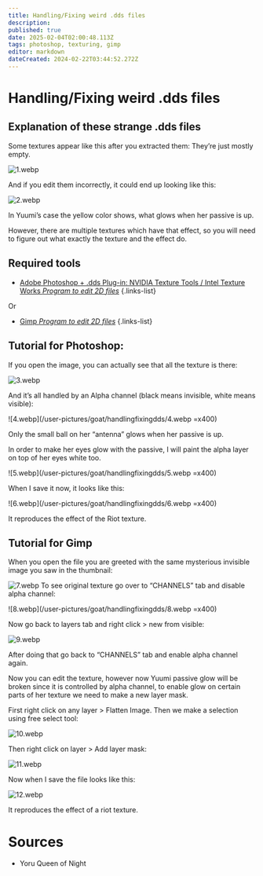 ```yaml
---
title: Handling/Fixing weird .dds files
description: 
published: true
date: 2025-02-04T02:00:48.113Z
tags: photoshop, texturing, gimp
editor: markdown
dateCreated: 2024-02-22T03:44:52.272Z
---
```


# Handling/Fixing weird .dds files

## Explanation of these strange .dds files

Some textures appear like this after you extracted them: They’re just mostly empty.

![1.webp](/user-pictures/goat/handlingfixingdds/1.webp)

And if you edit them incorrectly, it could end up looking like this:

![2.webp](/user-pictures/goat/handlingfixingdds/2.webp)

In Yuumi’s case the yellow color shows, what glows when her passive is up.

However, there are multiple textures which have that effect, so you  will need to figure out what exactly the texture and the effect do.

## Required tools
-   [Adobe Photoshop + .dds Plug-in: NVIDIA Texture Tools / Intel Texture Works *Program to edit 2D files*](/core-guides/tools/adobe/photoshop)
{.links-list}

Or
 
-   [Gimp *Program to edit 2D files*](/core-guides/tools/gimp)
{.links-list}


## Tutorial for Photoshop:
If you open the image, you can actually see that all the texture is there:

![3.webp](/user-pictures/goat/handlingfixingdds/3.webp)

And it’s all handled by an Alpha channel (black means invisible, white means visible):

![4.webp](/user-pictures/goat/handlingfixingdds/4.webp =x400)

Only the small ball on her “antenna” glows when her passive is up.

In order to make her eyes glow with the passive, I will paint the alpha layer on top of her eyes white too.

![5.webp](/user-pictures/goat/handlingfixingdds/5.webp =x400)

When I save it now, it looks like this:

![6.webp](/user-pictures/goat/handlingfixingdds/6.webp =x400)

It reproduces the effect of the Riot texture.

## Tutorial for Gimp
When you open the file you are greeted with the same mysterious invisible image you saw in the thumbnail:

![7.webp](/user-pictures/goat/handlingfixingdds/7.webp)
To see original texture go over to “CHANNELS” tab and disable alpha channel:

![8.webp](/user-pictures/goat/handlingfixingdds/8.webp =x400)

Now go back to layers tab and right click > new from visible:

![9.webp](/user-pictures/goat/handlingfixingdds/9.webp)

After doing that go back to “CHANNELS” tab and enable alpha channel again.

Now you can edit the texture, however now Yuumi passive glow will be  broken since it is controlled by alpha channel, to enable glow on  certain parts of her texture we need to make a new layer mask. 

First right click on any layer  > Flatten Image.
Then we make a selection using free select tool:

![10.webp](/user-pictures/goat/handlingfixingdds/10.webp)

Then right click on layer > Add layer mask:

![11.webp](/user-pictures/goat/handlingfixingdds/11.webp)

Now when I save the file looks like this:

![12.webp](/user-pictures/goat/handlingfixingdds/12.webp)

It reproduces the effect of a riot texture.

# Sources

- Yoru Queen of Night




